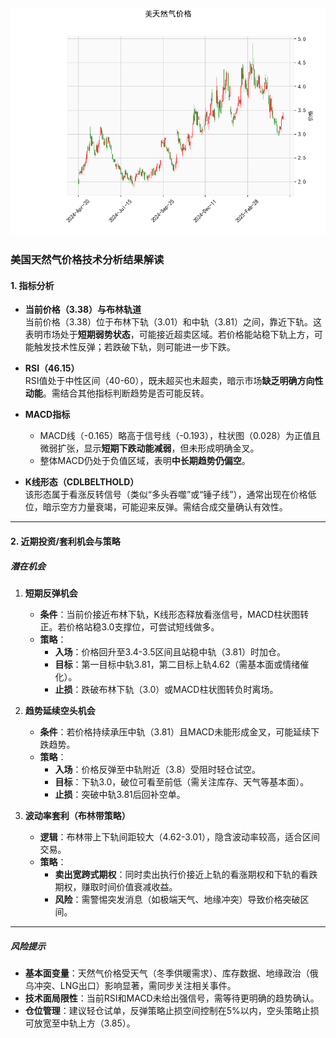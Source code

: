 ![图](CFD.png)



### 美国天然气价格技术分析结果解读

#### 1. 指标分析
- **当前价格（3.38）与布林轨道**  
  当前价格（3.38）位于布林下轨（3.01）和中轨（3.81）之间，靠近下轨。这表明市场处于**短期弱势状态**，可能接近超卖区域。若价格能站稳下轨上方，可能触发技术性反弹；若跌破下轨，则可能进一步下跌。

- **RSI（46.15）**  
  RSI值处于中性区间（40-60），既未超买也未超卖，暗示市场**缺乏明确方向性动能**。需结合其他指标判断趋势是否可能反转。

- **MACD指标**  
  - MACD线（-0.165）略高于信号线（-0.193），柱状图（0.028）为正值且微弱扩张，显示**短期下跌动能减弱**，但未形成明确金叉。
  - 整体MACD仍处于负值区域，表明**中长期趋势仍偏空**。

- **K线形态（CDLBELTHOLD）**  
  该形态属于看涨反转信号（类似“多头吞噬”或“锤子线”），通常出现在价格低位，暗示空方力量衰竭，可能迎来反弹。需结合成交量确认有效性。

---

#### 2. 近期投资/套利机会与策略

##### **潜在机会**
1. **短期反弹机会**  
   - **条件**：当前价接近布林下轨，K线形态释放看涨信号，MACD柱状图转正。若价格站稳3.0支撑位，可尝试短线做多。
   - **策略**：  
     - **入场**：价格回升至3.4-3.5区间且站稳中轨（3.81）时加仓。  
     - **目标**：第一目标中轨3.81，第二目标上轨4.62（需基本面或情绪催化）。  
     - **止损**：跌破布林下轨（3.0）或MACD柱状图转负时离场。

2. **趋势延续空头机会**  
   - **条件**：若价格持续承压中轨（3.81）且MACD未能形成金叉，可能延续下跌趋势。  
   - **策略**：  
     - **入场**：价格反弹至中轨附近（3.8）受阻时轻仓试空。  
     - **目标**：下轨3.0，破位可看至前低（需关注库存、天气等基本面）。  
     - **止损**：突破中轨3.81后回补空单。

3. **波动率套利（布林带策略）**  
   - **逻辑**：布林带上下轨间距较大（4.62-3.01），隐含波动率较高，适合区间交易。  
   - **策略**：  
     - **卖出宽跨式期权**：同时卖出执行价接近上轨的看涨期权和下轨的看跌期权，赚取时间价值衰减收益。  
     - **风险**：需警惕突发消息（如极端天气、地缘冲突）导致价格突破区间。

---

##### **风险提示**
- **基本面变量**：天然气价格受天气（冬季供暖需求）、库存数据、地缘政治（俄乌冲突、LNG出口）影响显著，需同步关注相关事件。
- **技术面局限性**：当前RSI和MACD未给出强信号，需等待更明确的趋势确认。
- **仓位管理**：建议轻仓试单，反弹策略止损空间控制在5%以内，空头策略止损可放宽至中轨上方（3.85）。